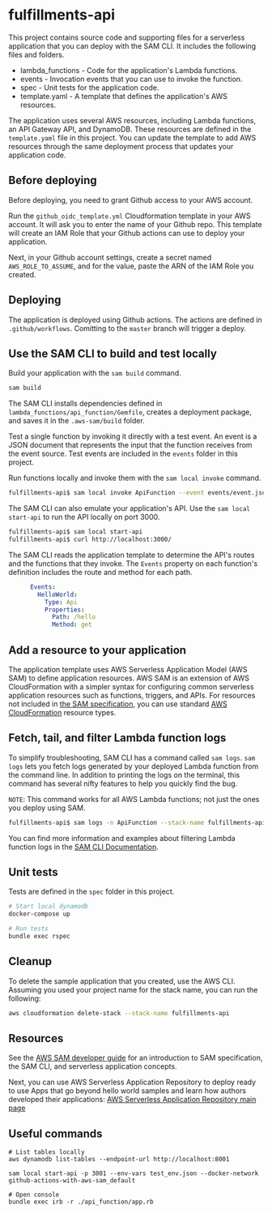 # fulfillments-api

This project contains source code and supporting files for a serverless application that you can deploy with the SAM CLI. It includes the following files and folders.

- lambda_functions - Code for the application's Lambda functions.
- events - Invocation events that you can use to invoke the function.
- spec - Unit tests for the application code.
- template.yaml - A template that defines the application's AWS resources.

The application uses several AWS resources, including Lambda functions, an API Gateway API, and DynamoDB. These resources are defined in the `template.yaml` file in this project. You can update the template to add AWS resources through the same deployment process that updates your application code.

## Before deploying

Before deploying, you need to grant Github access to your AWS account.

Run the `github_oidc_template.yml` Cloudformation template in your AWS account. It will ask you to enter the name of your Github repo. This template will create an IAM Role that your Github actions can use to deploy your application.

Next, in your Github account settings, create a secret named `AWS_ROLE_TO_ASSUME`, and for the value, paste the ARN of the IAM Role you created.

## Deploying

The application is deployed using Github actions. The actions are defined in `.github/workflows`. Comitting to the `master` branch will trigger a deploy.

## Use the SAM CLI to build and test locally

Build your application with the `sam build` command.

```bash
sam build
```

The SAM CLI installs dependencies defined in `lambda_functions/api_function/Gemfile`, creates a deployment package, and saves it in the `.aws-sam/build` folder.

Test a single function by invoking it directly with a test event. An event is a JSON document that represents the input that the function receives from the event source. Test events are included in the `events` folder in this project.

Run functions locally and invoke them with the `sam local invoke` command.

```bash
fulfillments-api$ sam local invoke ApiFunction --event events/event.json
```

The SAM CLI can also emulate your application's API. Use the `sam local start-api` to run the API locally on port 3000.

```bash
fulfillments-api$ sam local start-api
fulfillments-api$ curl http://localhost:3000/
```

The SAM CLI reads the application template to determine the API's routes and the functions that they invoke. The `Events` property on each function's definition includes the route and method for each path.

```yaml
      Events:
        HelloWorld:
          Type: Api
          Properties:
            Path: /hello
            Method: get
```

## Add a resource to your application
The application template uses AWS Serverless Application Model (AWS SAM) to define application resources. AWS SAM is an extension of AWS CloudFormation with a simpler syntax for configuring common serverless application resources such as functions, triggers, and APIs. For resources not included in [the SAM specification](https://github.com/awslabs/serverless-application-model/blob/master/versions/2016-10-31.md), you can use standard [AWS CloudFormation](https://docs.aws.amazon.com/AWSCloudFormation/latest/UserGuide/aws-template-resource-type-ref.html) resource types.

## Fetch, tail, and filter Lambda function logs

To simplify troubleshooting, SAM CLI has a command called `sam logs`. `sam logs` lets you fetch logs generated by your deployed Lambda function from the command line. In addition to printing the logs on the terminal, this command has several nifty features to help you quickly find the bug.

`NOTE`: This command works for all AWS Lambda functions; not just the ones you deploy using SAM.

```bash
fulfillments-api$ sam logs -n ApiFunction --stack-name fulfillments-api --tail
```

You can find more information and examples about filtering Lambda function logs in the [SAM CLI Documentation](https://docs.aws.amazon.com/serverless-application-model/latest/developerguide/serverless-sam-cli-logging.html).

## Unit tests

Tests are defined in the `spec` folder in this project.

```bash
# Start local dynamodb
docker-compose up

# Run tests
bundle exec rspec
```

## Cleanup

To delete the sample application that you created, use the AWS CLI. Assuming you used your project name for the stack name, you can run the following:

```bash
aws cloudformation delete-stack --stack-name fulfillments-api
```

## Resources

See the [AWS SAM developer guide](https://docs.aws.amazon.com/serverless-application-model/latest/developerguide/what-is-sam.html) for an introduction to SAM specification, the SAM CLI, and serverless application concepts.

Next, you can use AWS Serverless Application Repository to deploy ready to use Apps that go beyond hello world samples and learn how authors developed their applications: [AWS Serverless Application Repository main page](https://aws.amazon.com/serverless/serverlessrepo/)


## Useful commands
```
# List tables locally
aws dynamodb list-tables --endpoint-url http://localhost:8001

sam local start-api -p 3001 --env-vars test_env.json --docker-network github-actions-with-aws-sam_default

# Open console
bundle exec irb -r ./api_function/app.rb

```